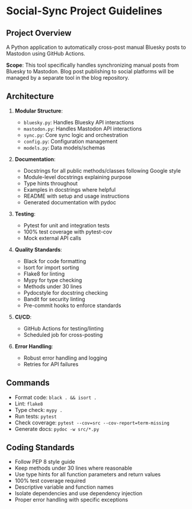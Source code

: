# Social-Sync Project Guidelines

## Project Overview
A Python application to automatically cross-post manual Bluesky posts to Mastodon using GitHub Actions.

**Scope**: This tool specifically handles synchronizing manual posts from Bluesky to Mastodon. Blog post publishing to social platforms will be managed by a separate tool in the blog repository.

## Architecture
1. **Modular Structure**:
   - `bluesky.py`: Handles Bluesky API interactions
   - `mastodon.py`: Handles Mastodon API interactions
   - `sync.py`: Core sync logic and orchestration
   - `config.py`: Configuration management
   - `models.py`: Data models/schemas

2. **Documentation**:
   - Docstrings for all public methods/classes following Google style
   - Module-level docstrings explaining purpose
   - Type hints throughout
   - Examples in docstrings where helpful
   - README with setup and usage instructions
   - Generated documentation with pydoc

3. **Testing**:
   - Pytest for unit and integration tests
   - 100% test coverage with pytest-cov
   - Mock external API calls

4. **Quality Standards**:
   - Black for code formatting
   - Isort for import sorting
   - Flake8 for linting
   - Mypy for type checking
   - Methods under 30 lines
   - Pydocstyle for docstring checking
   - Bandit for security linting
   - Pre-commit hooks to enforce standards

5. **CI/CD**:
   - GitHub Actions for testing/linting
   - Scheduled job for cross-posting

6. **Error Handling**:
   - Robust error handling and logging
   - Retries for API failures

## Commands
- Format code: `black . && isort .`
- Lint: `flake8`
- Type check: `mypy .`
- Run tests: `pytest`
- Check coverage: `pytest --cov=src --cov-report=term-missing`
- Generate docs: `pydoc -w src/*.py`

## Coding Standards
- Follow PEP 8 style guide
- Keep methods under 30 lines where reasonable
- Use type hints for all function parameters and return values
- 100% test coverage required
- Descriptive variable and function names
- Isolate dependencies and use dependency injection
- Proper error handling with specific exceptions